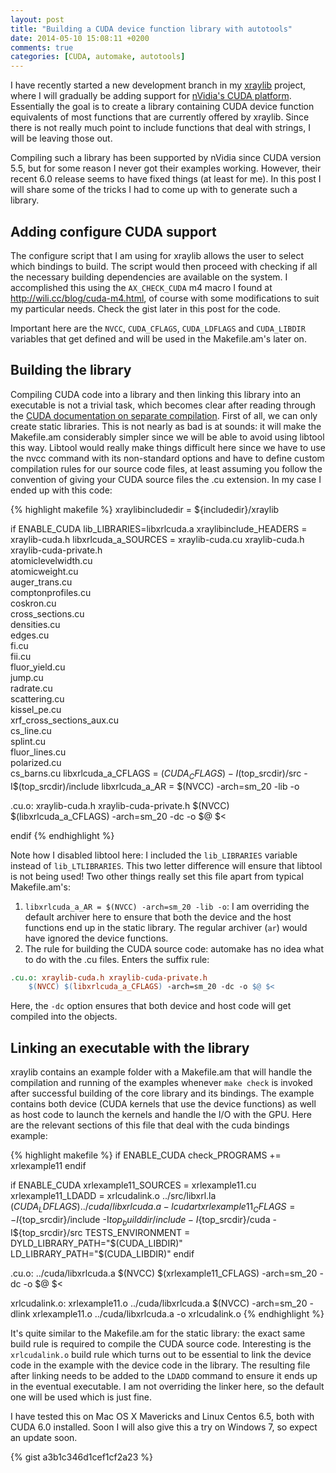 ```yaml
---
layout: post
title: "Building a CUDA device function library with autotools"
date: 2014-05-10 15:08:11 +0200
comments: true
categories: [CUDA, automake, autotools]
---
```



I have recently started a new development branch in my [xraylib](http://github.com/tschoonj/xraylib) project, where I will gradually be adding support for [nVidia's CUDA platform](https://developer.nvidia.com/about-cuda). Essentially the goal is to create a library containing CUDA device function equivalents of most functions that are currently offered by xraylib. Since there is not really much point to include functions that deal with strings, I will be leaving those out.

Compiling such a library has been supported by nVidia since CUDA version 5.5, but for some reason I never got their examples working. However, their recent 6.0 release seems to have fixed things (at least for me). In this post I will share some of the tricks I had to come up with to generate such a library.

<!--more-->

## Adding configure CUDA support

The configure script that I am using for xraylib allows the user to select which bindings to build. The script would then proceed with checking if all the necessary building dependencies are available on the system. I accomplished this using the `AX_CHECK_CUDA` m4 macro I found at http://wili.cc/blog/cuda-m4.html, of course with some modifications to suit my particular needs. Check the gist later in this post for the code.

Important here are the `NVCC`, `CUDA_CFLAGS`, `CUDA_LDFLAGS` and `CUDA_LIBDIR` variables that get defined and will be used in the Makefile.am's later on.

## Building the library

Compiling CUDA code into a library and then linking this library into an executable is not a trivial task, which becomes clear after reading through the [CUDA documentation on separate compilation](http://docs.nvidia.com/cuda/cuda-compiler-driver-nvcc/index.html#using-separate-compilation-in-cuda).
First of all, we can only create static libraries.
This is not nearly as bad is at sounds: it will make the Makefile.am considerably simpler since we will be able to avoid using libtool this way. Libtool would really make things difficult here since we have to use the nvcc command with its non-standard options and have to define custom compilation rules for our source code files, at least assuming you follow the convention of giving your CUDA source files the .cu extension. In my case I ended up with this code:

{% highlight makefile %}
xraylibincludedir = ${includedir}/xraylib

if ENABLE_CUDA
lib_LIBRARIES=libxrlcuda.a
xraylibinclude_HEADERS = xraylib-cuda.h
libxrlcuda_a_SOURCES = xraylib-cuda.cu xraylib-cuda.h \
		       xraylib-cuda-private.h \
		       atomiclevelwidth.cu \
		       atomicweight.cu \
		       auger_trans.cu \
		       comptonprofiles.cu \
		       coskron.cu \
		       cross_sections.cu \
		       densities.cu \
		       edges.cu \
		       fi.cu \
		       fii.cu \
		       fluor_yield.cu \
		       jump.cu \
		       radrate.cu \
		       scattering.cu \
		       kissel_pe.cu \
		       xrf_cross_sections_aux.cu \
		       cs_line.cu \
		       splint.cu \
		       fluor_lines.cu \
		       polarized.cu \
		       cs_barns.cu
libxrlcuda_a_CFLAGS = $(CUDA_CFLAGS) -I$(top_srcdir)/src -I$(top_srcdir)/include
libxrlcuda_a_AR = $(NVCC) -arch=sm_20 -lib -o


.cu.o: xraylib-cuda.h xraylib-cuda-private.h
	$(NVCC) $(libxrlcuda_a_CFLAGS) -arch=sm_20 -dc -o $@ $<

endif
{% endhighlight %}

Note how I disabled libtool here: I included the `lib_LIBRARIES` variable instead of `lib_LTLIBRARIES`. This two letter difference will ensure that libtool is not being used!
Two other things really set this file apart from typical Makefile.am's:

1. `libxrlcuda_a_AR = $(NVCC) -arch=sm_20 -lib -o`: I am overriding the default archiver here to ensure that both the device and the host functions end up in the static library. The regular archiver (`ar`) would have ignored the device functions.
2. The rule for building the CUDA source code: automake has no idea what to do with the .cu files. Enters the suffix rule:
``` makefile
.cu.o: xraylib-cuda.h xraylib-cuda-private.h
	$(NVCC) $(libxrlcuda_a_CFLAGS) -arch=sm_20 -dc -o $@ $<
``` 

Here, the `-dc` option ensures that both device and host code will get compiled into the objects.

## Linking an executable with the library

xraylib contains an example folder with a Makefile.am that will handle the compilation and running of the examples whenever `make check` is invoked after successful building of the core library and its bindings. The example contains both device (CUDA kernels that use the device functions) as well as host code to launch the kernels and handle the I/O with the GPU.
Here are the relevant sections of this file that deal with the cuda bindings example:

{% highlight makefile %}
if ENABLE_CUDA
  check_PROGRAMS += xrlexample11
endif

if ENABLE_CUDA
  xrlexample11_SOURCES = xrlexample11.cu
  xrlexample11_LDADD = xrlcudalink.o ../src/libxrl.la  $(CUDA_LDFLAGS) ../cuda/libxrlcuda.a -lcudart
  xrlexample11_CFLAGS = -I${top_srcdir}/include -I${top_builddir}/include -I${top_srcdir}/cuda -I${top_srcdir}/src
  TESTS_ENVIRONMENT = DYLD_LIBRARY_PATH="$(CUDA_LIBDIR)" LD_LIBRARY_PATH="$(CUDA_LIBDIR)"
endif

.cu.o: ../cuda/libxrlcuda.a
	$(NVCC) $(xrlexample11_CFLAGS) -arch=sm_20 -dc -o $@ $<

xrlcudalink.o: xrlexample11.o ../cuda/libxrlcuda.a
	$(NVCC) -arch=sm_20 -dlink xrlexample11.o ../cuda/libxrlcuda.a -o xrlcudalink.o
{% endhighlight %}

It's quite similar to the Makefile.am for the static library: the exact same build rule is required to compile the CUDA source code. Interesting is the `xrlcudalink.o` build rule which turns out to be essential to link the device code in the example with the device code in the library. The resulting file after linking needs to be added to the `LDADD` command to ensure it ends up in the eventual executable. I am not overriding the linker here, so the default one will be used which is just fine.

I have tested this on Mac OS X Mavericks and Linux Centos 6.5, both with CUDA 6.0 installed. Soon I will also give this a try on Windows 7, so expect an update soon.

{% gist a3b1c346d1cef1cf2a23 %}


